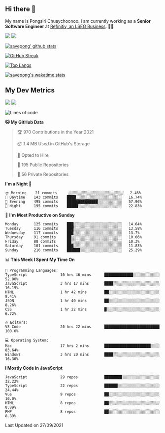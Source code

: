 ## Hi there 👋

My name is Pongsiri Chuaychoonoo. I am currently working as a **Senior Software Engineer** at [Refinitiv, an LSEG Business](https://www.refinitiv.com). 👨‍💻

[<img src="https://img.shields.io/badge/savepong.com-%230077B5.svg?&style=for-the-badge&color=81e6d9" />](https://savepong.com)
[<img src="https://img.shields.io/badge/linkedin-%230077B5.svg?&style=for-the-badge&logo=linkedin&logoColor=white" />](https://www.linkedin.com/in/savepong)

[![savepong' github stats](https://github-readme-stats.vercel.app/api?username=savepong&show_icons=true&count_private=true&theme=gotham&hide_border=true&bg_color=00000000&text_color=768390FF)](https://savepong.com/posts/stats)

[![GitHub Streak](https://github-readme-streak-stats.herokuapp.com?user=savepong&theme=gotham&hide_border=true&background=00000000&dates=768390FF)](https://savepong.com/posts/stats)

[![Top Langs](https://github-readme-stats.vercel.app/api/top-langs/?username=savepong&layout=compact&langs_count=10&theme=gotham&hide_border=true&bg_color=00000000&text_color=768390FF)](https://savepong.com/posts/stats)

[![savepong's wakatime stats](https://github-readme-stats.vercel.app/api/wakatime?username=@savepong&layout=default&theme=gotham&hide_border=true&bg_color=00000000&text_color=768390FF)](https://savepong.com/posts/stats)

## My Dev Metrics

[![](https://komarev.com/ghpvc/?username=savepong&color=blue&label=Profile%20Views)](https://github.com/savepong)
[![](https://img.shields.io/github/followers/savepong?label=GitHub%20Followers)](https://github.com/savepong)

<!--START_SECTION:waka-->
![Lines of code](https://img.shields.io/badge/From%20Hello%20World%20I%27ve%20Written-8.8%20million%20lines%20of%20code-blue)

**🐱 My GitHub Data** 

> 🏆 970 Contributions in the Year 2021
 > 
> 📦 1.4 MB Used in GitHub's Storage 
 > 
> 💼 Opted to Hire
 > 
> 📜 195 Public Repositories 
 > 
> 🔑 56 Private Repositories  
 > 
**I'm a Night 🦉** 

```text
🌞 Morning    21 commits     ░░░░░░░░░░░░░░░░░░░░░░░░░   2.46% 
🌆 Daytime    143 commits    ████░░░░░░░░░░░░░░░░░░░░░   16.74% 
🌃 Evening    495 commits    ██████████████░░░░░░░░░░░   57.96% 
🌙 Night      195 commits    █████░░░░░░░░░░░░░░░░░░░░   22.83%

```
📅 **I'm Most Productive on Sunday** 

```text
Monday       125 commits    ███░░░░░░░░░░░░░░░░░░░░░░   14.64% 
Tuesday      116 commits    ███░░░░░░░░░░░░░░░░░░░░░░   13.58% 
Wednesday    117 commits    ███░░░░░░░░░░░░░░░░░░░░░░   13.7% 
Thursday     91 commits     ██░░░░░░░░░░░░░░░░░░░░░░░   10.66% 
Friday       88 commits     ██░░░░░░░░░░░░░░░░░░░░░░░   10.3% 
Saturday     101 commits    ███░░░░░░░░░░░░░░░░░░░░░░   11.83% 
Sunday       216 commits    ██████░░░░░░░░░░░░░░░░░░░   25.29%

```


📊 **This Week I Spent My Time On** 

```text
💬 Programming Languages: 
TypeScript               10 hrs 46 mins      █████████████░░░░░░░░░░░░   52.88% 
JavaScript               3 hrs 17 mins       ████░░░░░░░░░░░░░░░░░░░░░   16.19% 
HTML                     1 hr 42 mins        ██░░░░░░░░░░░░░░░░░░░░░░░   8.41% 
JSON                     1 hr 40 mins        ██░░░░░░░░░░░░░░░░░░░░░░░   8.26% 
CSS                      1 hr 22 mins        █░░░░░░░░░░░░░░░░░░░░░░░░   6.72%

🔥 Editors: 
VS Code                  20 hrs 22 mins      █████████████████████████   100.0%

💻 Operating System: 
Mac                      17 hrs 2 mins       █████████████████████░░░░   83.64% 
Windows                  3 hrs 20 mins       ████░░░░░░░░░░░░░░░░░░░░░   16.36%

```

**I Mostly Code in JavaScript** 

```text
JavaScript               29 repos            ████████░░░░░░░░░░░░░░░░░   32.22% 
TypeScript               22 repos            ██████░░░░░░░░░░░░░░░░░░░   24.44% 
Vue                      9 repos             ██░░░░░░░░░░░░░░░░░░░░░░░   10.0% 
HTML                     8 repos             ██░░░░░░░░░░░░░░░░░░░░░░░   8.89% 
PHP                      8 repos             ██░░░░░░░░░░░░░░░░░░░░░░░   8.89%

```



 Last Updated on 27/09/2021
<!--END_SECTION:waka-->

<!--
**savepong/savepong** is a ✨ _special_ ✨ repository because its `README.md` (this file) appears on your GitHub profile.

Here are some ideas to get you started:

- 🔭 I’m currently working on WebComponents and TypeScript.
- 🌱 I’m currently learning ...
- 👯 I’m looking to collaborate on ...
- 🤔 I’m looking for help with ...
- 💬 Ask me about ...
- 📫 How to reach me: ...
- 😄 Pronouns: ...
- ⚡ Fun fact: ...
-->
